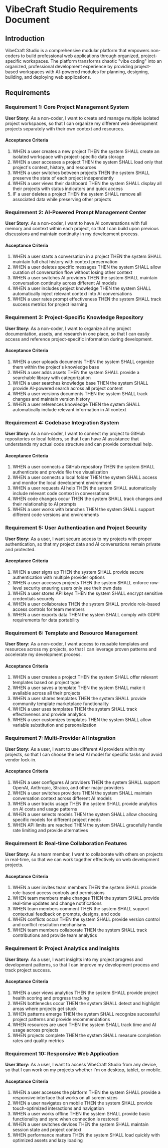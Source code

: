 # VibeCraft Studio Requirements Document

## Introduction

VibeCraft Studio is a comprehensive modular platform that empowers non-coders to build professional web applications through organized, project-specific workspaces. The platform transforms chaotic "vibe coding" into an organized, professional development experience by providing project-based workspaces with AI-powered modules for planning, designing, building, and deploying web applications.

## Requirements

### Requirement 1: Core Project Management System

**User Story:** As a non-coder, I want to create and manage multiple isolated project workspaces, so that I can organize my different web development projects separately with their own context and resources.

#### Acceptance Criteria

1. WHEN a user creates a new project THEN the system SHALL create an isolated workspace with project-specific data storage
2. WHEN a user accesses a project THEN the system SHALL load only that project's context, history, and resources
3. WHEN a user switches between projects THEN the system SHALL preserve the state of each project independently
4. WHEN a user views their dashboard THEN the system SHALL display all their projects with status indicators and quick access
5. IF a user deletes a project THEN the system SHALL remove all associated data while preserving other projects

### Requirement 2: AI-Powered Prompt Management Center

**User Story:** As a non-coder, I want to have AI conversations with full memory and context within each project, so that I can build upon previous discussions and maintain continuity in my development process.

#### Acceptance Criteria

1. WHEN a user starts a conversation in a project THEN the system SHALL maintain full chat history with context preservation
2. WHEN a user deletes specific messages THEN the system SHALL allow curation of conversation flow without losing other context
3. WHEN a user switches AI providers THEN the system SHALL maintain conversation continuity across different AI models
4. WHEN a user includes project knowledge THEN the system SHALL automatically inject relevant context into AI conversations
5. WHEN a user rates prompt effectiveness THEN the system SHALL track success metrics for project learning

### Requirement 3: Project-Specific Knowledge Repository

**User Story:** As a non-coder, I want to organize all my project documentation, assets, and research in one place, so that I can easily access and reference project-specific information during development.

#### Acceptance Criteria

1. WHEN a user uploads documents THEN the system SHALL organize them within the project's knowledge base
2. WHEN a user adds assets THEN the system SHALL provide a searchable library with categorization
3. WHEN a user searches knowledge base THEN the system SHALL provide AI-powered search across all project content
4. WHEN a user versions documents THEN the system SHALL track changes and maintain version history
5. WHEN a user references knowledge THEN the system SHALL automatically include relevant information in AI context

### Requirement 4: Codebase Integration System

**User Story:** As a non-coder, I want to connect my project to GitHub repositories or local folders, so that I can have AI assistance that understands my actual code structure and can provide contextual help.

#### Acceptance Criteria

1. WHEN a user connects a GitHub repository THEN the system SHALL authenticate and provide file tree visualization
2. WHEN a user connects a local folder THEN the system SHALL access and monitor the local development environment
3. WHEN a user requests AI help THEN the system SHALL automatically include relevant code context in conversations
4. WHEN code changes occur THEN the system SHALL track changes and their relationship to AI prompts
5. WHEN a user works with branches THEN the system SHALL support different code versions and environments

### Requirement 5: User Authentication and Project Security

**User Story:** As a user, I want secure access to my projects with proper authentication, so that my project data and AI conversations remain private and protected.

#### Acceptance Criteria

1. WHEN a user signs up THEN the system SHALL provide secure authentication with multiple provider options
2. WHEN a user accesses projects THEN the system SHALL enforce row-level security ensuring users only see their own data
3. WHEN a user stores API keys THEN the system SHALL encrypt sensitive credentials securely
4. WHEN a user collaborates THEN the system SHALL provide role-based access controls for team members
5. WHEN a user exports data THEN the system SHALL comply with GDPR requirements for data portability

### Requirement 6: Template and Resource Management

**User Story:** As a non-coder, I want access to reusable templates and resources across my projects, so that I can leverage proven patterns and accelerate my development process.

#### Acceptance Criteria

1. WHEN a user creates a project THEN the system SHALL offer relevant templates based on project type
2. WHEN a user saves a template THEN the system SHALL make it available across all their projects
3. WHEN a user shares templates THEN the system SHALL provide community template marketplace functionality
4. WHEN a user uses templates THEN the system SHALL track effectiveness and provide analytics
5. WHEN a user customizes templates THEN the system SHALL allow variable substitution and personalization

### Requirement 7: Multi-Provider AI Integration

**User Story:** As a user, I want to use different AI providers within my projects, so that I can choose the best AI model for specific tasks and avoid vendor lock-in.

#### Acceptance Criteria

1. WHEN a user configures AI providers THEN the system SHALL support OpenAI, Anthropic, Straico, and other major providers
2. WHEN a user switches providers THEN the system SHALL maintain conversation context across different AI models
3. WHEN a user tracks usage THEN the system SHALL provide analytics on AI costs and usage patterns
4. WHEN a user selects models THEN the system SHALL allow choosing specific models for different project needs
5. WHEN API limits are reached THEN the system SHALL gracefully handle rate limiting and provide alternatives

### Requirement 8: Real-time Collaboration Features

**User Story:** As a team member, I want to collaborate with others on projects in real-time, so that we can work together effectively on web development projects.

#### Acceptance Criteria

1. WHEN a user invites team members THEN the system SHALL provide role-based access controls and permissions
2. WHEN team members make changes THEN the system SHALL provide real-time updates and change notifications
3. WHEN team members comment THEN the system SHALL support contextual feedback on prompts, designs, and code
4. WHEN conflicts occur THEN the system SHALL provide version control and conflict resolution mechanisms
5. WHEN team members collaborate THEN the system SHALL track contributions and provide team analytics

### Requirement 9: Project Analytics and Insights

**User Story:** As a user, I want insights into my project progress and development patterns, so that I can improve my development process and track project success.

#### Acceptance Criteria

1. WHEN a user views analytics THEN the system SHALL provide project health scoring and progress tracking
2. WHEN bottlenecks occur THEN the system SHALL detect and highlight areas where projects get stuck
3. WHEN patterns emerge THEN the system SHALL recognize successful project patterns and provide recommendations
4. WHEN resources are used THEN the system SHALL track time and AI usage across projects
5. WHEN projects complete THEN the system SHALL measure completion rates and quality metrics

### Requirement 10: Responsive Web Application

**User Story:** As a user, I want to access VibeCraft Studio from any device, so that I can work on my projects whether I'm on desktop, tablet, or mobile.

#### Acceptance Criteria

1. WHEN a user accesses the platform THEN the system SHALL provide a responsive interface that works on all screen sizes
2. WHEN a user navigates on mobile THEN the system SHALL provide touch-optimized interactions and navigation
3. WHEN a user works offline THEN the system SHALL provide basic functionality and sync when connection is restored
4. WHEN a user switches devices THEN the system SHALL maintain session state and project context
5. WHEN performance matters THEN the system SHALL load quickly with optimized assets and lazy loading